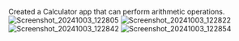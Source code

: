 Created a Calculator app that can perform arithmetic operations.
![Screenshot_20241003_122805](https://github.com/user-attachments/assets/9ac9f927-d61b-4f4e-b338-83f7a65143ff)
![Screenshot_20241003_122822](https://github.com/user-attachments/assets/f1d95d6b-6d62-43b9-b048-973a25249015)
![Screenshot_20241003_122842](https://github.com/user-attachments/assets/9e00875c-5b86-435c-92ac-5c84fb154633)
![Screenshot_20241003_122854](https://github.com/user-attachments/assets/2cdd4eb2-850c-471b-a653-942d5e01e895)
